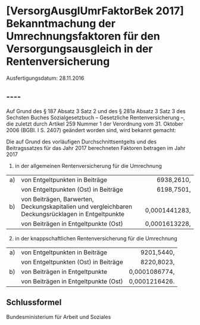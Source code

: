 # [VersorgAusglUmrFaktorBek 2017] Bekanntmachung der Umrechnungsfaktoren für den Versorgungsausgleich in der Rentenversicherung

Ausfertigungsdatum: 28.11.2016

 

## ----

Auf Grund des § 187 Absatz 3 Satz 2 und des § 281a Absatz 3 Satz 3 des Sechsten Buches Sozialgesetzbuch – Gesetzliche Rentenversicherung –, die zuletzt durch Artikel 259 Nummer 1 der Verordnung vom 31. Oktober 2006 (BGBl. I S. 2407) geändert worden sind, wird bekannt gemacht:

Die auf Grund des vorläufigen Durchschnittsentgelts und des Beitragssatzes für das Jahr 2017 berechneten Faktoren betragen im Jahr 2017

1. in der allgemeinen Rentenversicherung für die Umrechnung

<table width="100%" style="border: none;"><colgroup><col style="width: 4%" /><col style="width: 73%" /><col style="width: 23%" /></colgroup><tbody><tr class="odd"><td style="text-align: right;">a)</td><td>von Entgeltpunkten in Beiträge</td><td style="text-align: right;">6938,2610,</td></tr><tr class="even"><td style="text-align: right;"> </td><td>von Entgeltpunkten (Ost) in Beiträge</td><td style="text-align: right;">6198,7501,</td></tr><tr class="odd"><td style="text-align: right;">b)</td><td>von Beiträgen, Barwerten, Deckungskapitalien und vergleichbaren Deckungsrücklagen in Entgeltpunkte</td><td style="text-align: right;"><br />
0,0001441283,</td></tr><tr class="even"><td style="text-align: right;"> </td><td>von Beiträgen in Entgeltpunkte (Ost)</td><td style="text-align: right;">0,0001613228,</td></tr></tbody></table>

2. in der knappschaftlichen Rentenversicherung für die Umrechnung

|     |                                      |               |
|----:|--------------------------------------|--------------:|
| a) | von Entgeltpunkten in Beiträge       |    9201,5440, |
|     | von Entgeltpunkten (Ost) in Beiträge |    8220,8023, |
| b) | von Beiträgen in Entgeltpunkte       | 0,0001086774, |
|     | von Beiträgen in Entgeltpunkte (Ost) | 0,0001216426. |


## Schlussformel

Bundesministerium für Arbeit und Soziales
